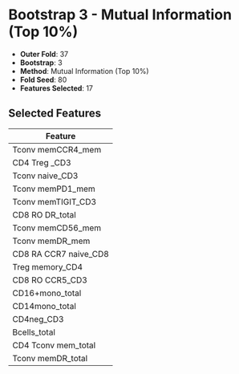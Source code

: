# Bootstrap 3 - Mutual Information (Top 10%)

- **Outer Fold**: 37
- **Bootstrap**: 3
- **Method**: Mutual Information (Top 10%)
- **Fold Seed**: 80
- **Features Selected**: 17

## Selected Features

| Feature |
|---------|
| Tconv memCCR4_mem |
| CD4 Treg _CD3 |
| Tconv naive_CD3 |
| Tconv memPD1_mem |
| Tconv memTIGIT_CD3 |
| CD8 RO DR_total |
| Tconv memCD56_mem |
| Tconv memDR_mem |
| CD8 RA CCR7 naive_CD8 |
| Treg memory_CD4 |
| CD8 RO CCR5_CD3 |
| CD16+mono_total |
| CD14mono_total |
| CD4neg_CD3 |
| Bcells_total |
| CD4 Tconv mem_total |
| Tconv memDR_total |
